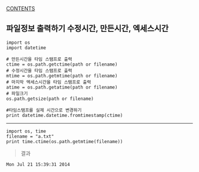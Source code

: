 [CONTENTS](README.md)
## 파일정보 출력하기 수정시간, 만든시간, 엑세스시간
    import os
    import datetime
    
    # 만든시간을 타임 스탬프로 출력
    ctime = os.path.getctime(path or filename)
    # 수정시간을 타임 스탬프로 출력
    mtime = os.path.getmtime(path or filename)
    # 마지막 엑세스시간을 타임 스탬프로 출력
    atime = os.path.getatime(path or filename)
    # 파일크기
    os.path.getsize(path or filename)
    
    #타임스탬프를 실제 시간으로 변경하기
    print datetime.datetime.fromtimestamp(ctime)


----

    import os, time
    filename = "a.txt"
    print time.ctime(os.path.getmtime(filename))

> 결과

    Mon Jul 21 15:39:31 2014